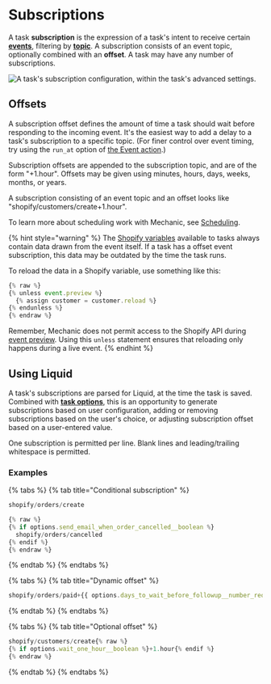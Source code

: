 # Subscriptions

A task **subscription** is the expression of a task's intent to receive certain [**events**](../events/), filtering by [**topic**](../events/topics.md). A subscription consists of an event topic, optionally combined with an **offset**. A task may have any number of subscriptions.

![A task's subscription configuration, within the task's advanced settings.](../../.gitbook/assets/screen-shot-2021-04-05-at-7.50.17-pm.png)

## Offsets

A subscription offset defines the amount of time a task should wait before responding to the incoming event. It's the easiest way to add a delay to a task's subscription to a specific topic. (For finer control over event timing, try using the `run_at` option of [the Event action](../actions/event.md).)

Subscription offsets are appended to the subscription topic, and are of the form "+1.hour". Offsets may be given using minutes, hours, days, weeks, months, or years.

A subscription consisting of an event topic and an offset looks like "shopify/customers/create+1.hour".

To learn more about scheduling work with Mechanic, see [Scheduling](../runs/scheduling.md).

{% hint style="warning" %}
The [Shopify variables](code/environment-variables.md#shopify-variables) available to tasks always contain data drawn from the event itself. If a task has a offset event subscription, this data may be outdated by the time the task runs.

To reload the data in a Shopify variable, use something like this:

```javascript
{% raw %}
{% unless event.preview %}
  {% assign customer = customer.reload %}
{% endunless %}
{% endraw %}
```

Remember, Mechanic does not permit access to the Shopify API during [event preview](previews/). Using this `unless` statement ensures that reloading only happens during a live event.
{% endhint %}

## Using Liquid

A task's subscriptions are parsed for Liquid, at the time the task is saved. Combined with [**task options**](options/), this is an opportunity to generate subscriptions based on user configuration, adding or removing subscriptions based on the user's choice, or adjusting subscription offset based on a user-entered value.

One subscription is permitted per line. Blank lines and leading/trailing whitespace is permitted.

### Examples

{% tabs %}
{% tab title="Conditional subscription" %}
```javascript
shopify/orders/create

{% raw %}
{% if options.send_email_when_order_cancelled__boolean %}
  shopify/orders/cancelled
{% endif %}
{% endraw %}
```
{% endtab %}
{% endtabs %}

{% tabs %}
{% tab title="Dynamic offset" %}
```javascript
shopify/orders/paid+{{ options.days_to_wait_before_followup__number_required }}.days
```
{% endtab %}
{% endtabs %}

{% tabs %}
{% tab title="Optional offset" %}
```javascript
shopify/customers/create{% raw %}
{% if options.wait_one_hour__boolean %}+1.hour{% endif %}
{% endraw %}
```
{% endtab %}
{% endtabs %}
